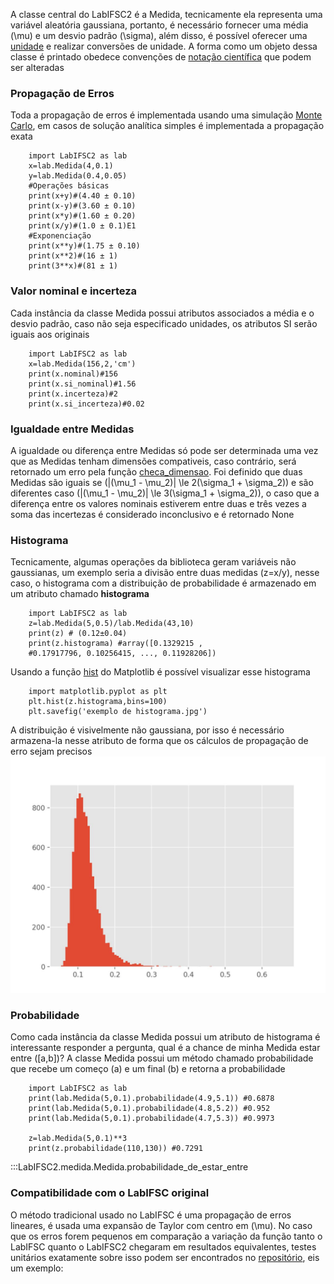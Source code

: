 A classe central do LabIFSC2 é a Medida, tecnicamente ela 
representa uma variável aleatória gaussiana, portanto,
é necessário fornecer uma média \(\mu\) e um desvio padrão
\(\sigma\), além disso, é possível oferecer uma [unidade](Unidades.md)
e realizar conversões de unidade. A forma como um objeto dessa classe
é printado obedece convenções de [notação científica](../LaTeX/) que podem ser alteradas
### Propagação de Erros
Toda a propagação de erros é implementada usando uma simulação
[Monte Carlo](../Propagação%20de%20Erros/montecarlo.md), em casos
de solução analítica simples é implementada a propagação exata
```{.py3 title='Operações básicas'}
    import LabIFSC2 as lab
    x=lab.Medida(4,0.1)
    y=lab.Medida(0.4,0.05)
    #Operações básicas
    print(x+y)#(4.40 ± 0.10) 
    print(x-y)#(3.60 ± 0.10) 
    print(x*y)#(1.60 ± 0.20) 
    print(x/y)#(1.0 ± 0.1)E1 
    #Exponenciação
    print(x**y)#(1.75 ± 0.10) 
    print(x**2)#(16 ± 1)
    print(3**x)#(81 ± 1)
```
### Valor nominal e incerteza
Cada instância da classe Medida possui atributos
associados a média e o desvio padrão, caso
não seja especificado unidades, os atributos
SI serão iguais aos originais
```{.py3 title='Valor nominal e incerteza de uma medida'}
    import LabIFSC2 as lab
    x=lab.Medida(156,2,'cm')
    print(x.nominal)#156
    print(x.si_nominal)#1.56
    print(x.incerteza)#2
    print(x.si_incerteza)#0.02
```

### Igualdade entre Medidas
A igualdade ou diferença entre Medidas só pode ser determinada uma vez que as 
Medidas tenham dimensões compativeis, caso contrário, será retornado um erro
pela função [checa_dimensao](Unidades.md). Foi definido que duas Medidas são iguais
se \(|(\mu_1 - \mu_2)| \le 2(\sigma_1 + \sigma_2\)) e são diferentes caso \(|(\mu_1 - \mu_2)| \le 3(\sigma_1 + \sigma_2\)), o caso que a diferença entre os valores nominais estiverem entre duas e três vezes a soma das incertezas é considerado inconclusivo e é retornado None


### Histograma
Tecnicamente, algumas operações da biblioteca geram variáveis não gaussianas,
um exemplo seria a divisão entre duas medidas \(z=x/y\), nesse caso, o histograma
com a distribuição de probabilidade é armazenado em um atributo chamado **histograma**
```{.py3 title='Histograma de uma medida'}
    import LabIFSC2 as lab
    z=lab.Medida(5,0.5)/lab.Medida(43,10)
    print(z) # (0.12±0.04)
    print(z.histograma) #array([0.1329215 , 
    #0.17917796, 0.10256415, ..., 0.11928206])
```
Usando a função [hist](https://matplotlib.org/stable/api/_as_gen/matplotlib.pyplot.hist.html) do Matplotlib é possível visualizar esse histograma
```{.py3 title='Plotando histograma'}
    import matplotlib.pyplot as plt
    plt.hist(z.histograma,bins=100)
    plt.savefig('exemplo de histograma.jpg')
```
A distribuição é visivelmente não gaussiana, por isso é 
necessário armazena-la nesse atributo de forma que os 
cálculos de propagação de erro sejam precisos
![Image](exemplo_histograma_medida.jpg)
### Probabilidade
Como cada instância da classe Medida possui um atributo de histograma
é interessante responder a pergunta, qual é a chance de minha Medida
estar entre \([a,b]\)? A classe Medida possui um método chamado
probabilidade que recebe um começo \(a\) e um final \(b\) e
retorna a probabilidade  
```{.py3 title='Probabilidade de uma Medida'}
    import LabIFSC2 as lab
    print(lab.Medida(5,0.1).probabilidade(4.9,5.1)) #0.6878
    print(lab.Medida(5,0.1).probabilidade(4.8,5.2)) #0.952
    print(lab.Medida(5,0.1).probabilidade(4.7,5.3)) #0.9973

    z=lab.Medida(5,0.1)**3
    print(z.probabilidade(110,130)) #0.7291
```
:::LabIFSC2.medida.Medida.probabilidade_de_estar_entre

### Compatibilidade com o LabIFSC original
O método tradicional usado no LabIFSC é uma propagação de erros lineares, é usada uma expansão de Taylor com centro em \(\mu\).
No caso que os erros forem pequenos em comparação a variação da função
tanto o LabIFSC quanto o LabIFSC2 chegaram em resultados equivalentes,
testes unitários exatamente sobre isso podem ser encontrados
no [repositório](https://github.com/viniciusdutra314/LabIFSC2/blob/main/tests/test_lab1vslab2.py), eis um exemplo:
